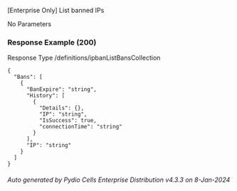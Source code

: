 






 
[Enterprise Only] List banned IPs  


No Parameters



### Response Example (200)
Response Type /definitions/ipbanListBansCollection

```
{
  "Bans": [
    {
      "BanExpire": "string",
      "History": [
        {
          "Details": {},
          "IP": "string",
          "IsSuccess": true,
          "connectionTime": "string"
        }
      ],
      "IP": "string"
    }
  ]
}
```




###### Auto generated by Pydio Cells Enterprise Distribution v4.3.3 on 8-Jan-2024
